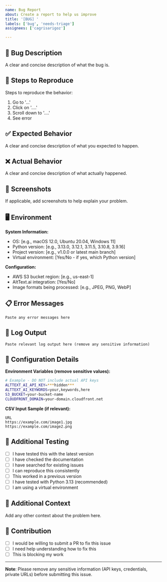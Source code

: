 ```yaml
---
name: Bug Report
about: Create a report to help us improve
title: '[BUG] '
labels: ['bug', 'needs-triage']
assignees: ['cagrisarigoz']

---
```


## 🐛 Bug Description

A clear and concise description of what the bug is.

## 🔄 Steps to Reproduce

Steps to reproduce the behavior:

1. Go to '...'
2. Click on '....'
3. Scroll down to '....'
4. See error

## ✅ Expected Behavior

A clear and concise description of what you expected to happen.

## ❌ Actual Behavior

A clear and concise description of what actually happened.

## 📸 Screenshots

If applicable, add screenshots to help explain your problem.

## 🖥️ Environment

**System Information:**
- OS: [e.g., macOS 12.0, Ubuntu 20.04, Windows 11]
- Python version: [e.g., 3.13.0, 3.12.1, 3.11.5, 3.10.8, 3.9.16]
- Project version: [e.g., v1.0.0 or latest main branch]
- Virtual environment: [Yes/No - if yes, which Python version]

**Configuration:**
- AWS S3 bucket region: [e.g., us-east-1]
- AltText.ai integration: [Yes/No]
- Image formats being processed: [e.g., JPEG, PNG, WebP]

## 📋 Error Messages

```
Paste any error messages here
```

## 📄 Log Output

```
Paste relevant log output here (remove any sensitive information)
```

## 🔧 Configuration Details

**Environment Variables (remove sensitive values):**
```bash
# Example - DO NOT include actual API keys
ALTTEXT_AI_API_KEY=***hidden***
ALTTEXT_AI_KEYWORDS=your,keywords,here
S3_BUCKET=your-bucket-name
CLOUDFRONT_DOMAIN=your-domain.cloudfront.net
```

**CSV Input Sample (if relevant):**
```csv
URL
https://example.com/image1.jpg
https://example.com/image2.png
```

## 🧪 Additional Testing

- [ ] I have tested this with the latest version
- [ ] I have checked the documentation
- [ ] I have searched for existing issues
- [ ] I can reproduce this consistently
- [ ] This worked in a previous version
- [ ] I have tested with Python 3.13 (recommended)
- [ ] I am using a virtual environment

## 📝 Additional Context

Add any other context about the problem here.

## 🤝 Contribution

- [ ] I would be willing to submit a PR to fix this issue
- [ ] I need help understanding how to fix this
- [ ] This is blocking my work

---

**Note**: Please remove any sensitive information (API keys, credentials, private URLs) before submitting this issue. 